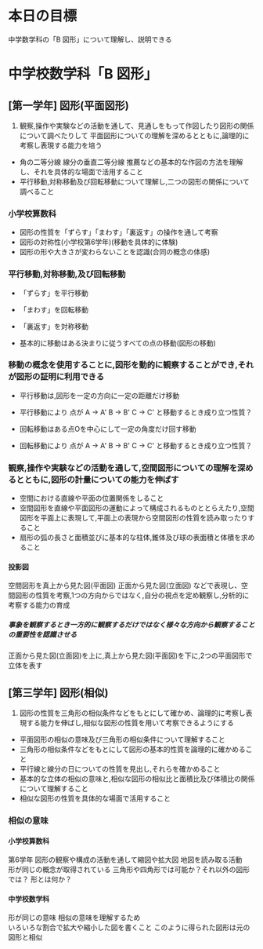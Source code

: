 # 本日の目標
中学数学科の「B 図形」について理解し、説明できる

# 中学校数学科「B 図形」
## [第一学年] 図形(平面図形)
1. 観察,操作や実験などの活動を通して、見通しをもって作図したり図形の関係について調べたりして
平面図形についての理解を深めるとともに,論理的に考察し表現する能力を培う

- 角の二等分線 線分の垂直二等分線 推薦などの基本的な作図の方法を理解し、それを具体的な場面で活用すること
- 平行移動,対称移動及び回転移動について理解し,二つの図形の関係について調べること

### 小学校算数科

- 図形の性質を「ずらす」「まわす」「裏返す」の操作を通して考察
- 図形の対称性(小学校第6学年)(移動を具体的に体験)
- 図形の形や大きさが変わらないことを認識(合同の概念の体感)

### 平行移動,対称移動,及び回転移動
- 「ずらす」を平行移動
- 「まわす」を回転移動
- 「裏返す」を対称移動

- 基本的に移動はある決まりに従うすべての点の移動(図形の移動)

### 移動の概念を使用することに,図形を動的に観察することができ,それが図形の証明に利用できる

- 平行移動は,図形を一定の方向に一定の距離だけ移動
- 平行移動により 点が A -> A' B -> B' C -> C' と移動するとき成り立つ性質？

- 回転移動はある点Oを中心にして一定の角度だけ回す移動
- 回転移動により 点が A -> A' B -> B' C -> C' と移動するとき成り立つ性質？

### 観察,操作や実験などの活動を通して,空間図形についての理解を深めるとともに,図形の計量についての能力を伸ばす
- 空間における直線や平面の位置関係をしること
- 空間図形を直線や平面図形の運動によって構成されるものととらえたり,空間図形を平面上に表現して,平面上の表現から空間図形の性質を読み取ったりすること
- 扇形の弧の長さと面積並びに基本的な柱体,錐体及び球の表面積と体積を求めること

#### 投影図
空間図形を真上から見た図(平面図) 正面から見た図(立面図) 
などで表現し、空間図形の性質を考察,1つの方向からではなく,自分の視点を定め観察し,分析的に考察する能力の育成

##### 事象を観察するとき一方的に観察するだけではなく様々な方向から観察することの重要性を認識させる

正面から見た図(立面図)を上に,真上から見た図(平面図)を下に,2つの平面図形で立体を表す

## [第三学年] 図形(相似)
1. 図形の性質を三角形の相似条件などをもとにして確かめ、論理的に考察し表現する能力を伸ばし,相似な図形の性質を用いて考察できるようにする

- 平面図形の相似の意味及び三角形の相似条件について理解すること
- 三角形の相似条件などをもとにして図形の基本的性質を論理的に確かめること
- 平行線と線分の日についての性質を見出し,それらを確かめること
- 基本的な立体の相似の意味と,相似な図形の相似比と面積比及び体積比の関係について理解すること
- 相似な図形の性質を具体的な場面で活用すること

### 相似の意味
#### 小学校算数科  
第6学年 図形の観察や構成の活動を通して縮図や拡大図 地図を読み取る活動  
形が同じの概念が取得されている  三角形や四角形では可能か？それ以外の図形では？ 形とは何か？

#### 中学校数学科
形が同じの意味  相似の意味を理解するため  
いろいろな割合で拡大や縮小した図を書くこと  このように得られた図形は元の図形と相似

